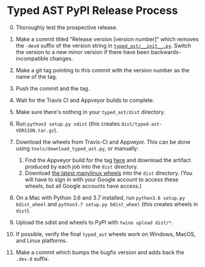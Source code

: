 # Typed AST PyPI Release Process
0. Thoroughly test the prospective release.
1. Make a commit titled "Release version \[version number\]" which removes the
   `-dev0` suffix of the version string in
   [`typed_ast/__init__.py`](https://github.com/python/typed_ast/blob/master/typed_ast/__init__.py).
   Switch the version to a new minor version if there have been
   backwards-incompatible changes.
2. Make a git tag pointing to this commit with the version number as the name
   of the tag.
3. Push the commit and the tag.
4. Wait for the Travis CI and Appveyor builds to complete.
5. Make sure there's nothing in your `typed_ast/dist` directory.
6. Run `python3 setup.py sdist` (this creates `dist/typed-ast-VERSION.tar.gz`).
7. Download the wheels from Travis-CI and Appveyor.  This can be done using
   `tools/download_typed_ast.py`, or manually:

   1. Find the Appveyor build for the tag
      [here](https://ci.appveyor.com/project/ddfisher/typed-ast-a4xqu/history) and
      download the artifact produced by each job into the `dist` directory.
   2. Download [the latest manylinux
      wheels](https://console.cloud.google.com/storage/browser/typed-ast) into the
      `dist` directory.  (You will have to sign in with your Google account to
      access these wheels, but all Google accounts have access.)

8. On a Mac with Python 3.6 and 3.7 installed, run `python3.6 setup.py bdist_wheel`
   and `python3.7 setup.py bdist_wheel` (this creates wheels in `dist`).
9. Upload the sdist and wheels to PyPI with `twine upload dist/*`.
10. If possible, verify the final `typed_ast` wheels work on Windows, MacOS,
    and Linux platforms.
11. Make a commit which bumps the bugfix version and adds back the `.dev.0`
    suffix.
